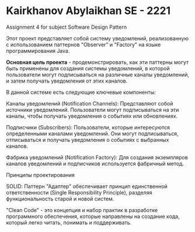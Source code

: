 #  Kairkhanov Abylaikhan SE - 2221
Assignment 4 for subject Software Design Pattern 

Этот проект представляет собой систему уведомлений, реализованную с использованием паттернов "Observer" и "Factory" на языке программирования Java. 

**Основная цель проекта** - продемонстрировать, как эти паттерны могут быть применены для создания системы уведомлений, в которой пользователи могут подписываться на различные каналы уведомлений, и затем получать уведомления от этих каналов.

В данной системе есть следующие ключевые компоненты:

Каналы уведомлений (Notification Channels): Представляют собой источники уведомлений. Пользователи могут подписываться на эти каналы, чтобы получать уведомления о событиях или обновлениях.

Подписчики (Subscribers): Пользователи, которые интересуются определенными каналами уведомлений. Они могут подписываться, отписываться и получать уведомления о событиях с выбранных каналов.

Фабрика уведомлений (Notification Factory): Для создания экземпляров каналов уведомлений и подписчиков используется фабричный метод.

Принципы проектирования

SOLID: Паттерн "Адаптер" обеспечивает принцип единственной ответственности (Single Responsibility Principle), разделяя функциональность старой и новой систем.

"Clean Code" - это концепция и набор практик в разработке программного обеспечения, которые направлены на создание кода, который легко читать, понимать и поддерживать.
